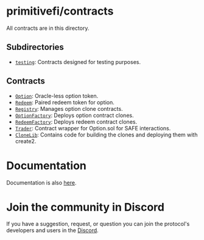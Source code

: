 # primitivefi/contracts

All contracts are in this directory.

## Subdirectories

- [`testing`](test): Contracts designed for testing purposes.

## Contracts

- [`Option`](option/primitives/Option.sol): Oracle-less option token.
- [`Redeem`](option/primitives/Redeem.sol): Paired redeem token for option.
- [`Registry`](option/applications/Registry.sol): Manages option clone contracts.
- [`OptionFactory`](option/applications/factories/OptionFactory.sol): Deploys option contract clones.
- [`RedeemFactory`](option/applications/factories/RedeemFactory.sol): Deploys redeem contract clones.
- [`Trader`](option/extensions/Trader.sol): Contract wrapper for Option.sol for SAFE interactions.
- [`CloneLib`](option/libraries/CloneLib.sol): Contains code for building the clones and deploying them with create2.

# Documentation

Documentation is also [here](https://docs.primitive.finance).

# Join the community in Discord

If you have a suggestion, request, or question you can join the protocol's developers and users in the [Discord](https://discord.gg/rzRwJ4K).
